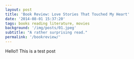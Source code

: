 ```yaml
---
layout: post
title: 'Book Review: Love Stories That Touched My Heart'
date: '2014-08-01 15:37:20'
tags: books reading literature, movies
background: '/img/posts/01.jpeg'
subtitle: "A rather surprising read."
permalink: '/bookreview/'
---
```


Hello!! This is a test post
